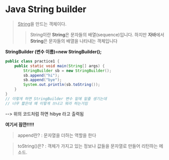 # Java String builder

> <u>String</u>을 만드는 객체이다.
>
> > String이란 **String**은 문자들의 배열(sequence)입니다. 하지만 **자바**에서 **String**은 문자들의 배열을 나타내는 객체입니다

**StringBuilder (변수 이름)=new StringBuilder();**

```java
public class practice1 {
    public static void main(String[] args) {
        StringBuilder sb = new StringBuilder();
        sb.append("hi");
        sb.append("bye");
        System.out.println(sb.toString());
    }
}
// 이렇게 하면 StringBuilder 변수 밑에 밑줄 생기는데
// 너무 짧은데 왜 이렇게 쓰냐고 뭐라 하는거임
```

--> 위의 코드처럼 하면 hibye 라고 출력됨

**여기서 잠깐!!!!!**

> append란? : 문자열을 더하는 역할을 한다

>toString()은? : 객체가 가지고 있는 정보나 값들을 문자열로 만들어 리턴하는 메소드.

